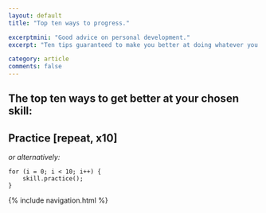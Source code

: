 ```yaml
---
layout: default
title: "Top ten ways to progress."

excerptmini: "Good advice on personal development."
excerpt: "Ten tips guaranteed to make you better at doing whatever you choose to do."

category: article
comments: false
---
```


## The top ten ways to get better at your chosen skill:

## Practice [repeat, x10]

*or alternatively:*

    for (i = 0; i < 10; i++) {
        skill.practice();
    }

{% include navigation.html %}
